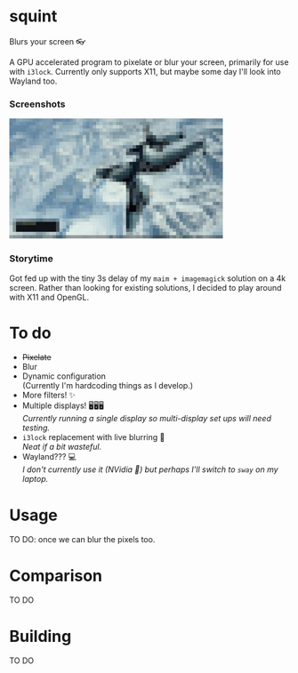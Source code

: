 # squint
Blurs your screen 👓

A GPU accelerated program to pixelate or blur your screen, primarily for use
with `i3lock`. Currently only supports X11, but maybe some day I'll look into
Wayland too.

### Screenshots
![pixelated desktop screenshot](assets/pixelated.jpg)

### Storytime
Got fed up with the tiny 3s delay of my `maim + imagemagick` solution on a 4k
screen. Rather than looking for existing solutions, I decided to play around
with X11 and OpenGL. 

# To do
- ~~Pixelate~~
- Blur
- Dynamic configuration    
  (Currently I'm hardcoding things as I develop.)
- More filters! ✨
- Multiple displays! 🖥🖥🖥    
  *Currently running a single display so multi-display set ups will need
  testing.*
- `i3lock` replacement with live blurring 🚀    
  *Neat if a bit wasteful.*
- Wayland??? 💻    
  *I don't currently use it (NVidia 🤷️) but perhaps I'll switch to `sway` on my
  laptop.*

# Usage
TO DO: once we can blur the pixels too.

# Comparison
TO DO

# Building
TO DO
